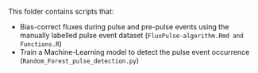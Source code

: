 
This folder contains scripts that: 

- Bias-correct fluxes during pulse and pre-pulse events using the manually labelled pulse event dataset (`FluxPulse-algorithm.Rmd and` `Functions.R`)
- Train a Machine-Learning model to detect the pulse event occurrence (`Random_Forest_pulse_detection.py`)
